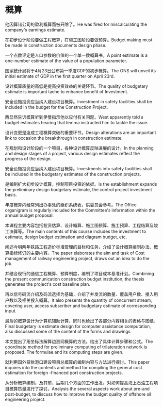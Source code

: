 # 概算

<p><span class="chinese">他因算错公司的盈利概算而被开除了。</span><span class="english">He was fired for miscalculating the company's earnings estimate.</span></p>

<p><span class="chinese">在初步设计阶段要做工程概算，在施工图阶段要做预算。</span><span class="english">Budget making must be made in construction documents design phase.</span></p>

<p><span class="chinese">一个点数评定是人口参数的价值的一个单一数概算书。</span><span class="english">A point estimate is a one-number estimate of the value of a population parameter.</span></p>

<p><span class="chinese">国家统计局将于4月23日公布第一季度GDP的初步概算。</span><span class="english">The ONS will unveil its initial estimate of GDP in the first quarter on April 23rd.</span></p>

<p><span class="chinese">设计概算质量的高低是提高投资效益的关键环节。</span><span class="english">The quality of budgetary estimate is important tache to enhance benefit of Investment.</span></p>

<p><span class="chinese">安全设施投资应当纳入建设项目概算。</span><span class="english">Investment in safety facilities shall be included in the budget for the Construction Project.</span></p>

<p><span class="chinese">西显然告诉概算听到伊曼指示他以应付有关问题。</span><span class="english">West apparently told a budget estimates hearing that Iemma instructed him to tackle the issue.</span></p>

<p><span class="chinese">设计变更是造成工程概算突破的重要环节。</span><span class="english">Design alterations are an important link to occasion the breakthrough in construction estimate.</span></p>

<p><span class="chinese">在规划和设计阶段的一个项目，各种设计概算反映进展的设计。</span><span class="english">In the planning and design stages of a project, various design estimates reflect the progress of the design.</span></p>

<p><span class="chinese">安全设施投资应当纳入建设项目概算。</span><span class="english">Investments into safety facilities shall be included in the budgetary estimates of the construction projects.</span></p>

<p><span class="chinese">是编制扩大初步设计概算，控制项目投资的依据。</span><span class="english">Is the establishment expands the preliminary design budgetary estimate, the control project investment basis.</span></p>

<p><span class="chinese">年度概算内经常列出办事处的组织系统表，供委员会参考。</span><span class="english">The Office organigram is regularly included for the Committee's information within the annual budget proposal.</span></p>

<p><span class="chinese">本课程主要内容包括投资估算、设计概算、施工图预算、施工预算、工程结算及竣工决算等。</span><span class="english">The main contents of this course includes the investment to estimate, design budget estimation and diagram budget, etc.</span></p>

<p><span class="chinese">阐述今明两年铁路工程造价标准管理的目标和任务，介绍了设计概算编制办法、概算指标修订的主要内容。</span><span class="english">The paper elaborates the aim and task of Cost management of railway engineering project, draws out an idea to do the job.</span></p>

<p><span class="chinese">并结合现行的通信工程概算、预算制度，编制了项目成本基准计划。</span><span class="english">Combining the present communication construction budget institution, the thesis generates the project's cost baseline plan.</span></p>

<p><span class="chinese">再以信号码流介绍及码流选择为基础，介绍了并发流的数量、覆盖用户数、接入用户数以及相关投入概算。</span><span class="english">It also presents the quantity of concurrent stream, covering user, access subscriber and budgetary estimate of corresponding input.</span></p>

<p><span class="chinese">最后的概算设计为计算机辅助计算，同时也给出了各部分内容相关的表格与图纸。</span><span class="english">Final budgetary is estimate design for computer assistance computation, also discussed some of the content of the forms and drawings.</span></p>

<p><span class="chinese">本文提出了用坐标法解算边测网概算的方法，给出了具体计算步骤和公式。</span><span class="english">The coordinate method for preliminary computing of trilateration network is proposed. The formulae and its computing steps are given.</span></p>

<p><span class="chinese">就利用国外贷款港口建设项目总概算的编制内容与方法进行探讨。</span><span class="english">This paper inquires into the contents and method for compiling the general cost estimation for foreign -financed port construction projects.</span></p>

<p><span class="chinese">从分析概算编制，及其前、后期几个方面的工作出发，对如何提高海上石油工程项目概算质量进行了探讨。</span><span class="english">Analysis the several aspects work about pre-and post-budget, to discuss how to improve the budget quality of offshore oil engineering project.</span></p>

